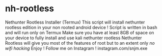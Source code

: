 # nh-rootless
Nethunter Rootless Installer (Termux)
This script will install nethunter rootless edition in your non rooted android device !
Script is written in bash and will run only on Termux
Make sure you have at least 8GB of space on your device to fully install and use kali nethunter rootless
Nethunter Rootless will give you most of the features of root but to an extent only *no wifi hacking*
Enjoy !
Follow me on Instagram ! instagram.com/snjm.exe
